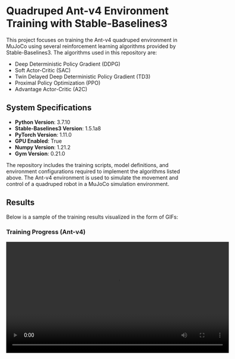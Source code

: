 # Quadruped Ant-v4 Environment Training with Stable-Baselines3

This project focuses on training the Ant-v4 quadruped environment in MuJoCo using several reinforcement learning algorithms provided by Stable-Baselines3. The algorithms used in this repository are:

- Deep Deterministic Policy Gradient (DDPG)
- Soft Actor-Critic (SAC)
- Twin Delayed Deep Deterministic Policy Gradient (TD3)
- Proximal Policy Optimization (PPO)
- Advantage Actor-Critic (A2C)

## System Specifications

- **Python Version**: 3.7.10
- **Stable-Baselines3 Version**: 1.5.1a8
- **PyTorch Version**: 1.11.0
- **GPU Enabled**: True
- **Numpy Version**: 1.21.2
- **Gym Version**: 0.21.0

The repository includes the training scripts, model definitions, and environment configurations required to implement the algorithms listed above. The Ant-v4 environment is used to simulate the movement and control of a quadruped robot in a MuJoCo simulation environment.

## Results

Below is a sample of the training results visualized in the form of GIFs:

### Training Progress (Ant-v4)

<video width="600" controls>
  <source src="/sample_video/Training_Ant.mp4" type="video/mp4">
  Your browser does not support the video tag.
</video>

